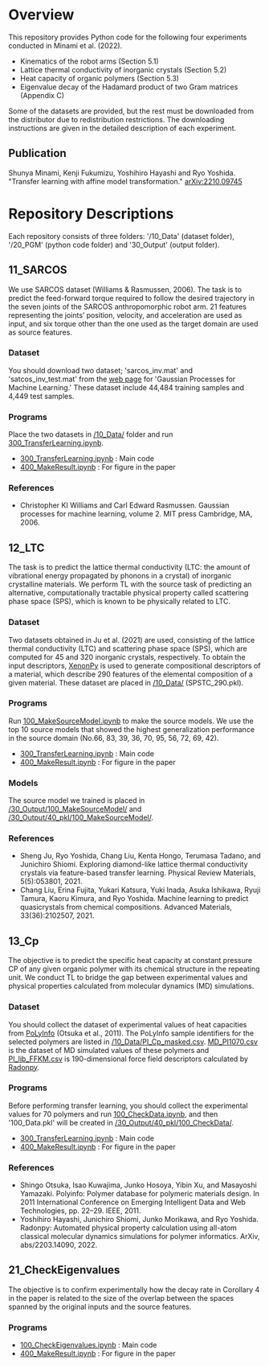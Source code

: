 # Overview
This repository provides Python code for the following four experiments conducted in Minami et al. (2022).

- Kinematics of the robot arms (Section 5.1)
- Lattice thermal conductivity of inorganic crystals (Section 5.2)
- Heat capacity of organic polymers (Section 5.3)
- Eigenvalue decay of the Hadamard product of two Gram matrices (Appendix C)

Some of the datasets are provided, but the rest must be downloaded from the distributor due to redistribution restrictions. 
The downloading instructions are given in the detailed description of each experiment.

## Publication
Shunya Minami, Kenji Fukumizu, Yoshihiro Hayashi and Ryo Yoshida. "Transfer learning with affine model transformation." [arXiv:2210.09745](https://arxiv.org/abs/2210.09745)

# Repository Descriptions
Each repository consists of three folders: '/10_Data' (dataset folder), '/20_PGM' (python code folder) and '30_Output' (output folder).

## 11_SARCOS
We use SARCOS dataset (Williams & Rasmussen, 2006). 
The task is to predict the feed-forward torque required to follow the desired trajectory in the seven joints of the SARCOS anthropomorphic robot arm. 
21 features representing the joints’ position, velocity, and acceleration are used as input, and six torque other than the one used as the target domain are used as source features.

### Dataset
You should download two dataset; 'sarcos_inv.mat' and 'satcos_inv_test.mat' from the [web page](http://gaussianprocess.org/gpml/data/) for 'Gaussian Processes for Machine Learning.'
These dataset include 44,484 training samples and 4,449 test samples.

### Programs
Place the two datasets in [/10_Data/](https://github.com/mshunya/AffineTL/tree/main/11_SARCOS/10_Data) folder and run [300_TransferLearning.ipynb](https://github.com/mshunya/AffineTL/blob/main/11_SARCOS/20_PGM/300_TransferLearning.ipynb).
- [300_TransferLearning.ipynb](https://github.com/mshunya/AffineTL/blob/main/11_SARCOS/20_PGM/300_TransferLearning.ipynb) : Main code
- [400_MakeResult.ipynb](https://github.com/mshunya/AffineTL/blob/main/11_SARCOS/20_PGM/400_MakeResult.ipynb) : For figure in the paper

### References
- Christopher KI Williams and Carl Edward Rasmussen. Gaussian processes for machine learning, volume 2. MIT press Cambridge, MA, 2006.

## 12_LTC
The task is to predict the lattice thermal conductivity (LTC: the amount of vibrational energy propagated by phonons in a crystal) of inorganic crystalline materials.
We perform TL with the source task of predicting an alternative, computationally tractable physical property called scattering phase space (SPS), which is known to be physically related to LTC.

### Dataset
Two datasets obtained in Ju et al. (2021) are used, consisting of the lattice thermal conductivity (LTC) and scattering phase space (SPS), which are computed for 45 and 320 inorganic crystals, respectively. 
To obtain the input descriptors, [XenonPy](https://github.com/yoshida-lab/XenonPy) is used to generate compositional descriptors of a material, which describe 290 features of the elemental composition of a given material.
These dataset are placed in [/10_Data/](https://github.com/mshunya/AffineTL/tree/main/12_LTC/10_Data) (SPSTC_290.pkl).

### Programs
Run [100_MakeSourceModel.ipynb](https://github.com/mshunya/AffineTL/blob/main/12_LTC/20_PGM/100_MakeSourceModel.ipynb) to make the source models.
We use the top 10 source models that showed the highest generalization performance in the source domain (No.66, 83, 39, 36, 70, 95, 56, 72, 69, 42).
- [300_TransferLearning.ipynb](https://github.com/mshunya/AffineTL/blob/main/12_LTC/20_PGM/200_TransferLearning.ipynb) : Main code
- [400_MakeResult.ipynb](https://github.com/mshunya/AffineTL/blob/main/12_LTC/20_PGM/300_MakeResult.ipynb) : For figure in the paper

### Models
The source model we trained is placed in [/30_Output/100_MakeSourceModel/](https://github.com/mshunya/AffineTL/tree/main/12_LTC/30_Output/100_MakeSourceModel) and [/30_Output/40_pkl/100_MakeSourceModel/](https://github.com/mshunya/AffineTL/tree/main/12_LTC/30_Output/40_pkl).

### References
- Sheng Ju, Ryo Yoshida, Chang Liu, Kenta Hongo, Terumasa Tadano, and Junichiro Shiomi. Exploring diamond-like lattice thermal conductivity crystals via feature-based transfer learning. Physical Review Materials, 5(5):053801, 2021.
- Chang Liu, Erina Fujita, Yukari Katsura, Yuki Inada, Asuka Ishikawa, Ryuji Tamura, Kaoru Kimura, and Ryo Yoshida. Machine learning to predict quasicrystals from chemical compositions. Advanced Materials, 33(36):2102507, 2021.

## 13_Cp
The objective is to predict the specific heat capacity at constant pressure CP of any given organic polymer with its chemical structure in the repeating unit. 
We conduct TL to bridge the gap between experimental values and physical properties calculated from molecular dynamics (MD) simulations.

### Dataset
You should collect the dataset of experimental values of heat capacities from [PoLyInfo](https://polymer.nims.go.jp/en/) (Otsuka et al., 2011).
The PoLyInfo sample identifiers for the selected polymers are listed in [/10_Data/PI_Cp_masked.csv](https://github.com/mshunya/AffineTL/blob/main/13_Cp/10_Data/PI_Cp_masked.csv).
[MD_PI1070.csv](https://github.com/mshunya/AffineTL/blob/main/13_Cp/10_Data/MD_PI1070.csv) is the dataset of MD simulated values of these polymers and [PI_lib_FFKM.csv](https://github.com/mshunya/AffineTL/blob/main/13_Cp/10_Data/PI_lib_FFKM.csv) is 190-dimensional force field descriptors calculated by [Radonpy](https://github.com/RadonPy/RadonPy).

### Programs
Before performing transfer learning, you should collect the experimental values for 70 polymers and run [100_CheckData.ipynb](https://github.com/mshunya/AffineTL/blob/main/13_Cp/20_PGM/100_CheckData.ipynb), and then '100_Data.pkl' will be created in [/30_Output/40_pkl/100_CheckData/](https://github.com/mshunya/AffineTL/tree/main/13_Cp/30_Output/40_pkl/100_CheckData).
- [300_TransferLearning.ipynb](https://github.com/mshunya/AffineTL/blob/main/13_Cp/20_PGM/300_TransferLearning.ipynb) : Main code
- [400_MakeResult.ipynb](https://github.com/mshunya/AffineTL/blob/main/13_Cp/20_PGM/300_TransferLearning.ipynb) : For figure in the paper

### References
- Shingo Otsuka, Isao Kuwajima, Junko Hosoya, Yibin Xu, and Masayoshi Yamazaki. Polyinfo: Polymer database for polymeric materials design. In 2011 International Conference on Emerging Intelligent Data and Web Technologies, pp. 22–29. IEEE, 2011.
- Yoshihiro Hayashi, Junichiro Shiomi, Junko Morikawa, and Ryo Yoshida. Radonpy: Automated physical property calculation using all-atom classical molecular dynamics simulations for polymer informatics. ArXiv, abs/2203.14090, 2022.

## 21_CheckEigenvalues
The objective is to confirm experimentally how the decay rate in Corollary 4 in the paper is related to the size of the overlap between the spaces spanned by the original inputs and the source features.

### Programs
- [100_CheckEigenvalues.ipynb](https://github.com/mshunya/AffineTL/blob/main/21_CheckEigenvalues/20_PGM/100_CheckEigenvalues.ipynb) : Main code
- [400_MakeResult.ipynb](https://github.com/mshunya/AffineTL/blob/main/21_CheckEigenvalues/20_PGM/400_MakeResult.ipynb) : For figure in the paper
